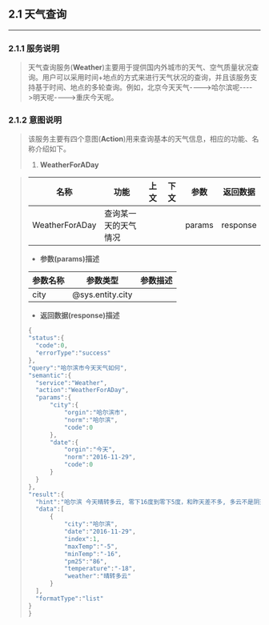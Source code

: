 ## 2.1 天气查询

---

### 2.1.1 服务说明

> 天气查询服务\(**Weather**\)主要用于提供国内外城市的天气、空气质量状况查询。用户可以采用时间+地点的方式来进行天气状况的查询，并且该服务支持基于时间、地点的多轮查询。例如，北京今天天气----&gt;哈尔滨呢----&gt;明天呢----&gt;重庆今天呢。

### 2.1.2 意图说明

> 该服务主要有四个意图\(**Action**\)用来查询基本的天气信息，相应的功能、名称介绍如下。
> 
> 1. **WeatherForADay**

>   | 名称 | 功能 | 上文 | 下文 | 参数 | 返回数据 |
>   | --- | --- | --- | --- | --- | --- |
>   | WeatherForADay | 查询某一天的天气情况 |  |  | params | response |
> 
>   * **参数\(params\)描述**
> 
>   | 参数名称 | 参数类型 | 参数描述 |
>   | --- | --- | --- |
>   | city | @sys.entity.city |  |
> 
>   * **返回数据\(response\)描述**
> 
>   ```go
>   {
>   "status":{
>     "code":0,
>     "errorType":"success"
>   },
>   "query":"哈尔滨市今天天气如何",
>   "semantic":{
>     "service":"Weather",
>     "action":"WeatherForADay",
>     "params":{
>         "city":{
>             "orgin":"哈尔滨市",
>             "norm":"哈尔滨",
>             "code":0
>         },
>         "date":{
>             "orgin":"今天",
>             "norm":"2016-11-29",
>             "code":0
>         }
>     }
>   },
>   "result":{
>     "hint":"哈尔滨 今天晴转多云, 零下16度到零下5度，和昨天差不多, 多云不是阴天哦……",
>     "data":[
>         {
>             "city":"哈尔滨",
>             "date":"2016-11-29",
>             "index":1,
>             "maxTemp":"-5",
>             "minTemp":"-16",
>             "pm25":"86",
>             "temperature":"-18",
>             "weather":"晴转多云"
>         }
>     ],
>     "formatType":"list"
>   }
>   }
>   ```


